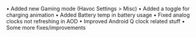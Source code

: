 • Added new Gaming mode
  (Havoc Settings > Misc)
• Added a toggle for charging animation
• Added Battery temp in battery usage
• Fixed analog clocks not refreshing in AOD
• Improved Android Q clock related stuff
• Some more fixes/improvements
